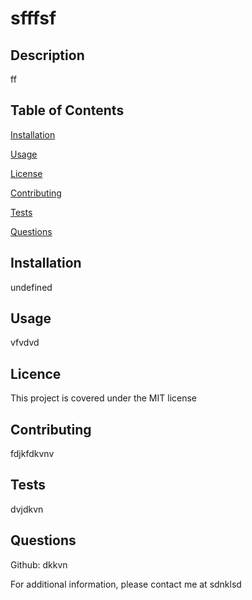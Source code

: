 # sfffsf
    
## Description
ff

## Table of Contents
[Installation](#installation)

[Usage](#usage)

[License](#license)

[Contributing](#contributing)

[Tests](#tests)

[Questions](#questions)

## Installation
undefined

## Usage
vfvdvd

## Licence
This project is covered under the MIT license

## Contributing
fdjkfdkvnv

## Tests
dvjdkvn

## Questions
Github: dkkvn

For additional information, please contact me at sdnklsd